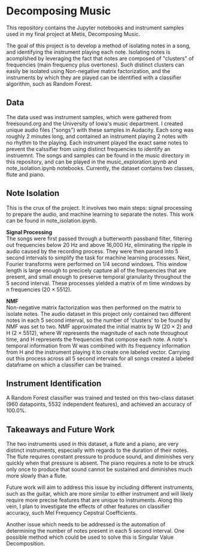 # Decomposing Music

This repository contains the Jupyter notebooks and instrument samples used in my final project at Metis, Decomposing Music.

The goal of this project is to develop a method of isolating notes in a song, and identifying the instrument playing each note. Isolating  notes is acomplshed by leveraging the fact that notes are composed of "clusters" of frequencies (main frequency plus overtones). Such distinct clusters can easily be isolated using Non-negative matrix factorization, and the instruments by which they are played can be identified with a classifier algorithm, such as Random Forest.

## Data
The data used was instrument samples, which were gathered from freesound.org and the University of Iowa's music department. I created unique audio files ("songs") with these samples in Audacity. Each song was roughly 2 minutes long, and contained an instrument playing 2 notes with no rhythm to the playing. Each instrument played the exact same notes to prevent the calssifier from using distinct frequencies to identify an instruemnt. The songs and samples can be found in the music directory in this repository, and can be played in the music_exploration.ipynb and note_isolation.ipynb notebooks. Currently, the dataset contains two classes, flute and piano.

## Note Isolation
This is the crux of the project. It involves two main steps: signal processing to prepare the audio, and machine learning to separate the notes. This work can be found in note_isolation.ipynb.

<b>Signal Processing</b><br>
The songs were first passed through a butterworth passband filter, filtering out frequencies below 20 Hz and above 16,000 Hz, eliminating the ripple in audio caused by the recording process. They were then parsed into 5 second intervals to simplify the task for machine learning processes. Next, Fourier transforms were performed on 1/4 second windows. This window length is large enough to precicely capture all of the frequencies that are present, and small enough to preserve temporal granularity throughout the 5 second interval. These processes yielded a matrix of m time windows by n frequencies (20 × 5512).

<b>NMF</b><br>
Non-negative matrix factorization was then performed on the matrix to isolate notes. The audio dataset in this project only contained two different notes in each 5 second interval, so the number of 'clusters' to be found by NMF was set to two. NMF approximated the initial matrix by W (20 × 2) and H (2 × 5512), where W represents the magnitude of each note throughout time, and H represents the frequencies that compose each note. A note's temporal information from W was combined with its frequency information from H and the instrument playing it to create one labeled vector. Carrying out this process across all 5 second intervals for all songs created a labeled dataframe on which a classifier can be trained.

## Instrument Identification
A Random Forest classifier was trained and tested on this two-class dataset (960 datapoints, 5532 independent features), and achieved an accuracy of 100.0%.


## Takeaways and Future Work
The two instruments used in this dataset, a flute and a piano, are very distinct instruments, especially with regards to the duration of their notes. The flute requires constant pressure to produce sound, and diminishes very quickly when that pressure is absent. The piano requires a note to be struck only once to produce that sound cannot be sustained and diminishes much more slowly than a flute.

Future work will aim to address this issue by including different instruments, such as the guitar, which are more similar to either instrument and will likely require more precise features that are unique to instruments. Along this vein, I plan to investigate the effects of other features on classifier accuracy, such Mel Frequency Cepstral Coefficients.

Another issue which needs to be addressed is the automation of determining the number of notes present in each 5 second interval. One possible method which could be used to solve this is Singular Value Decomposition.

